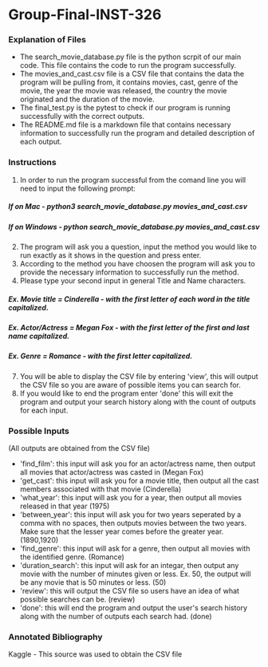 # Group-Final-INST-326

### Explanation of Files
-   The search_movie_database.py file is the python scrpit of our main code. This file contains the code to run the program successfully.
-   The movies_and_cast.csv file is a CSV file that contains the data the program will be pulling from, it contains movies, cast, genre of the movie, the year the movie was released, the country the movie originated and the duration of the movie.
-   The final_test.py is the pytest to check if our program is running successfully with the correct outputs.
-   The README.md file is a markdown file that contains necessary information to successfully run the program and detailed description of each output.
### Instructions
1. In order to run the program successful from the comand line you will need to input the following prompt:
##### If on Mac - python3 search_movie_database.py movies_and_cast.csv
##### If on Windows - python search_movie_database.py movies_and_cast.csv
2. The program will ask you a question, input the method you would like to run exactly as it shows in the question and press enter.
3. According to the method you have choosen the program will ask you to provide the necessary information to successfully run the method.
4. Please type your second input in general Title and Name characters. 
##### Ex. Movie title = Cinderella - with the first letter of each word in the title capitalized.
##### Ex. Actor/Actress = Megan Fox - with the first letter of the first and last name capitalized.
##### Ex. Genre = Romance - with the first letter capitalized.
7. You will be able to display the CSV file by entering 'view', this will output the CSV file so you are aware of possible items you can search for. 
6. If you would like to end the program enter 'done' this will exit the program and output your search history along with the count of outputs for each input.
### Possible Inputs
(All outputs are obtained from the CSV file)
- 'find_film': this input will ask you for an actor/actress name, then output all movies that actor/actress was casted in (Megan Fox)
- 'get_cast': this input will ask you for a movie title, then output all the cast members associated with that movie (Cinderella)
- 'what_year': this input will ask you for a year, then output all movies released in that year (1975)
- 'between_year': this input will ask you for two years seperated by a comma with no spaces, then outputs movies between the two years. Make sure that the lesser year comes      before the greater year. (1890,1920)
- 'find_genre': this input will ask for a genre, then output all movies with the identified genre. (Romance)
- 'duration_search': this input will ask for an integar, then output any movie with the number of minutes given or less. Ex. 50, the output will be any movie that is 50 minutes  or less. (50)
- 'review': this will output the CSV file so users have an idea of what possible searches can be. (review)
- 'done': this will end the program and output the user's search history along with the number of outputs each search had. (done)
### Annotated Bibliography
Kaggle - This source was used to obtain the CSV file
